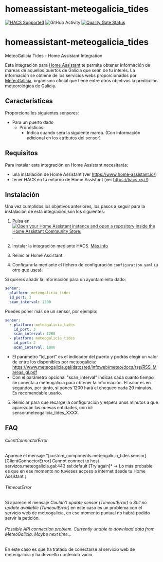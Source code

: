 # homeassistant-meteogalicia_tides
[![HACS Supported](https://img.shields.io/badge/HACS-Supported-green.svg)](https://github.com/custom-components/hacs)
![GitHub Activity](https://img.shields.io/github/commit-activity/m/danieldiazi/homeassistant-meteogalicia_tides?label=commits)
[![Quality Gate Status](https://sonarcloud.io/api/project_badges/measure?project=Danieldiazi_homeassistant-meteogalicia_tides&metric=alert_status)](https://sonarcloud.io/summary/new_code?id=Danieldiazi_homeassistant-meteogalicia_tides)

# homeassistant-meteogalicia_tides
MeteoGalicia Tides - Home Assistant Integration 

Esta integración para [Home Assistant](https://www.home-assistant.io/) te permite obtener información de mareas de aquellos puertos de Galicia que sean de tu interés. La información se obtiene de los servicios webs proporcionados por [MeteoGalicia](https://www.meteogalicia.gal/), organismo oficial que tiene entre otros objetivos la predicción meteorológica de Galicia.


## Características

Proporciona los siguientes sensores:

- Para un puerto dado
  - Pronósticos:
    - Indica cuando será la siguiente marea. (Con información adicional en los atributos del sensor)
      
    

## Requisitos

Para instalar esta integración en Home Assistant necesitarás:

* una instalación de Home Assistant (ver <https://www.home-assistant.io/>)
* tener HACS en tu entorno de Home Assistant (ver <https://hacs.xyz/>)


## Instalación
Una vez cumplidos los objetivos anteriores, los pasos a seguir para la instalación de esta integración son los siguientes:

1. Pulsa en [![Open your Home Assistant instance and open a repository inside the Home Assistant Community Store.](https://my.home-assistant.io/badges/hacs_repository.svg)](https://my.home-assistant.io/redirect/hacs_repository/?owner=danieldiazi&repository=homeassistant-meteogalicia_tides&category=integration),

2. Instalar la integración mediante HACS. [Más info](docs/HACS_add_integration.md)

3. Reiniciar Home Assistant.

4. Configurarla mediante el fichero de configuración `configuration.yaml` (u otro que uses):

 Si quieres añadir la información para un ayuntamiento dado:
``` yaml
sensor:
  platform: meteogalicia_tides
  id_port: 3
  scan_interval: 1200

```

Puedes poner más de un sensor, por ejemplo:

``` yaml
sensor:
  - platform: meteogalicia_tides
    id_port: 3
    scan_interval: 1200
  - platform: meteogalicia_tides
    id_port: 2
    scan_interval: 1800
```

- El parámetro "id_port" es el indicador del puerto y podrás elegir un valor de entre los disponibles por meteogalicia: https://www.meteogalicia.gal/datosred/infoweb/meteo/docs/rss/RSS_Mareas_gl.pdf
- Con el parámetro opcional "scan_interval" indicas cada cuanto tiempo se conecta a meteogalicia para obtener la información. El valor es en segundos, por tanto, si pones 1200  hará el chequeo cada 20 minutos. Es recomendable usarlo.

  
5. Reiniciar para que recarge la configuración y espera unos minutos a que aparezcan las nuevas entidades, con id: sensor.meteogalicia_tides_XXXX.


## FAQ

###### ClientConnectorError
Aparece el mensaje "[custom_components.meteogalicia_tides.sensor] [ClientConnectorError] Cannot connect to host servizos.meteogalicia.gal:443 ssl:default [Try again]* -> Lo más probable es que en ese momento no tuvieses acceso a internet desde tu Home Assistant.¡

###### TimeoutError
Si aparece el mensaje *Couldn't update sensor (TimeoutError)* o *Still no update available (TimeoutError)* en este caso es un problema con el servicio web de meteogalicia, en ese momento puntual no habrá podido servir la petición.

###### Possible API connection problem. Currently unable to download data from MeteoGalicia. Maybe next time...
En este caso es que ha tratado de conectarse al servicio web de meteogalicia y ha devuelto contenido vacio. 
